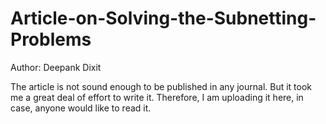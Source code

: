 # Article-on-Solving-the-Subnetting-Problems

Author: Deepank Dixit

The article is not sound enough to be published in any journal. But it took me a great deal of effort to write it. Therefore, I am uploading it here, in case, anyone would like to read it.
